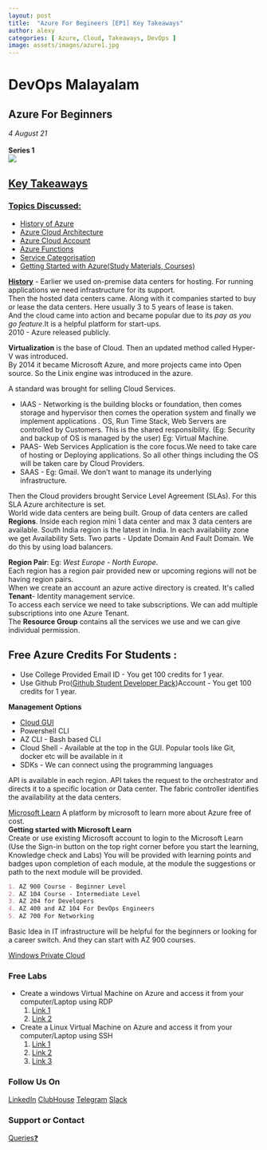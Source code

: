 ```yaml
---
layout: post
title:  "Azure For Begineers [EP1] Key Takeaways"
author: alexy
categories: [ Azure, Cloud, Takeaways, DevOps ]
image: assets/images/azure1.jpg
---
```

# DevOps Malayalam

## **Azure For Beginners** 
_4 August 21_ <br>
<br>
**Series 1**  <br> <a href="https://www.youtube.com/watch?v=0XMyp4FSnsw"><img src="https://img.shields.io/badge/YouTube-FF0000?style=for-the-badge&logo=youtube&logoColor=white" />
<br> 

## Key Takeaways

### Topics Discussed:
  * History of Azure
  * Azure Cloud Architecture
  * Azure Cloud Account
  * Azure Functions
  * Service Categorisation
  * Getting Started with Azure(Study Materials, Courses)


**[History](https://www.slideshare.net/MattDeacon/a-brief-history-of-azure)** - Earlier we used on-premise data centers for hosting.  For running applications we need infrastructure for its support. <br>
Then the hosted data centers came. Along with it companies started to buy or lease the data centers. Here usually 3 to 5 years of lease is taken. <br>
And the cloud came into action and became popular due to its _pay as you go feature_.It is a helpful platform for start-ups. <br>
2010 - Azure released publicly. <br>

**Virtualization** is the base of Cloud. Then an updated method called Hyper-V was introduced. <br>
By 2014 it became Microsoft Azure, and more projects came into Open source. So the Linix engine was introduced in the azure. <br>
  
A standard was brought for selling Cloud Services.
  * IAAS - Networking is the building blocks or foundation, then comes storage and hypervisor then comes the operation system and finally we implement applications . OS, Run Time Stack, Web Servers are controlled by Customers. This is the shared responsibility. (Eg: Security and backup of OS is managed by the user) Eg: Virtual Machine.
  * PAAS- Web Services Application is the core focus.We need to take care of hosting or Deploying  applications. So all other things including the OS will be taken care by Cloud Providers.
  * SAAS - Eg: Gmail. We don’t want to manage  its underlying  infrastructure.
  

Then the Cloud providers brought Service Level Agreement (SLAs).  For this SLA Azure architecture is set. <br>
World wide data centers are being built. Group of data centers are called **Regions**. Inside each region mini 1 data center and max 3 data centers are available. South India region is the latest in India. In each availability zone we get Availability Sets. Two parts - Update Domain And Fault Domain. We do this by using load balancers. <br>
  
**Region Pair**: Eg: _West Europe_ - _North Europe_. <br>
Each region has a region pair provided new or upcoming regions will not be having region pairs. <br>
When we create an account an azure active directory is created. It's called **Tenant**- Identity management service. <br> 
To access each service we need to take subscriptions. We can add multiple subscriptions into one Azure Tenant. <br>
The **Resource Group** contains all the services we use and we can give individual permission. <br>

## Free Azure Credits For Students :
* Use College Provided Email ID - You get 100 credits for 1 year.
* Use Github Pro([Github Student Developer Pack](https://education.github.com/pack?sort=popularity&tag=Cloud))Account - You get 100 credits for 1 year.

**Management Options** 
  *  [Cloud GUI](https://portal.azure.com/)
  *  Powershell CLI
  *  AZ CLI - Bash based CLI
  *  Cloud Shell - Available at the top in the GUI. Popular tools like Git, docker etc will be  available in it
  *  SDKs - We can connect using the programming languages 

API  is available in each region. API takes the request to the orchestrator and directs it to a specific location or Data center. The fabric controller identifies the availability at the data centers.

[Microsoft Learn](https://docs.microsoft.com/en-in/learn/) A platform by microsoft to learn more about Azure free of cost. <br>
**Getting started with Microsoft Learn** <br>
Create or use existing Microsoft account to login to the Microsoft Learn (Use the Sign-in button on the top right corner before you start the learning, Knowledge check and Labs)
You will be provided with learning points and badges upon completion of each module, at the module the suggestions or path to the next module  will be provided.

```markdown
1. AZ 900 Course - Beginner Level
2. AZ 104 Course - Intermediate Level
3. AZ 204 for Developers
4. AZ 400 and AZ 104 For DevOps Engineers
5. AZ 700 For Networking
```
Basic Idea in IT infrastructure will be helpful for the beginners or looking for a career switch. And they can start with AZ 900 courses. <br>

[Windows Private Cloud](http://www.davidchappell.com/writing/white_papers/The_Microsoft_Private_Cloud_v1.0--Chappell.pdf)
  
###  Free Labs
  * Create a windows Virtual Machine on Azure and access it from your computer/Laptop  using RDP
      1. [Link 1](https://docs.microsoft.com/en-us/learn/modules/create-windows-virtual-machine-in-azure/3-exercise-create-a-vm)
      2. [Link 2](https://docs.microsoft.com/en-us/learn/modules/create-windows-virtual-machine-in-azure/5-exercise-connect-to-a-windows-vm-using-rdp)
  * Create a Linux Virtual Machine on Azure and access it from your computer/Laptop using SSH
      1. [Link 1](https://docs.microsoft.com/en-us/learn/modules/create-linux-virtual-machine-in-azure/4-exercise-create-a-vm)
      2. [Link 2](https://docs.microsoft.com/en-us/learn/modules/create-linux-virtual-machine-in-azure/3-exercise-generate-ssh-key)
      3. [Link 3](https://docs.microsoft.com/en-us/learn/modules/create-linux-virtual-machine-in-azure/6-exercise-connect-to-a-linux-vm-using-ssh)
  
  
### Follow Us On

[LinkedIn](https://www.linkedin.com/company/devopsmalayalam)
[ClubHouse](https://github.com/DevOps-Malayalam/Test/settings/pages)
[Telegram](https://t.me/joinchat/tninMc2bBGdiY2E1)
[Slack](https://join.slack.com/t/devopsmalayalam/shared_invite/zt-tuws4bts-9ZhKh5snDTuv8m7FiECv~g)

### Support or Contact

[Queries❓](https://docs.google.com/forms/d/e/1FAIpQLSdXmOgcM1zqVVONSZkrQ_twl2D9G8UBesN5OJ4xMZj_yXgebg/viewform)
